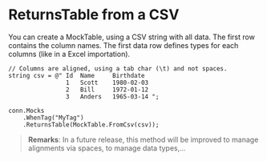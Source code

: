# ReturnsTable from a CSV

You can create a MockTable, using a CSV string with all data.
The first row contains the column names. 
The first data row defines types for each columns (like in a Excel importation).

```CSharp
// Columns are aligned, using a tab char (\t) and not spaces.
string csv = @" Id  Name     Birthdate
                1   Scott    1980-02-03
                2   Bill     1972-01-12
                3   Anders   1965-03-14 ";

conn.Mocks
    .WhenTag("MyTag")
    .ReturnsTable(MockTable.FromCsv(csv));
```

> **Remarks**: In a future release, this method will be improved 
> to manage alignments via spaces, to manage data types,...